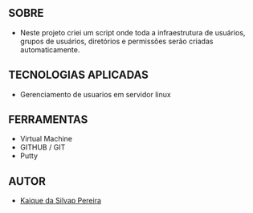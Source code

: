## **SOBRE**

- Neste projeto criei um script onde toda a infraestrutura de usuários, grupos de usuários, diretórios e permissões serão criadas automaticamente.


## **TECNOLOGIAS APLICADAS**

- Gerenciamento de usuarios em servidor linux


## **FERRAMENTAS**

- Virtual Machine
- GITHUB / GIT
- Putty

## **AUTOR**

- [Kaique da Silvap Pereira](https://github.com/DeltaKSP)

